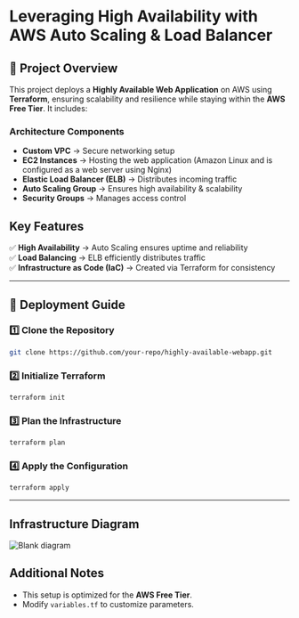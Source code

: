 # Leveraging High Availability with AWS Auto Scaling & Load Balancer

## 📌 Project Overview
This project deploys a **Highly Available Web Application** on AWS using **Terraform**, ensuring scalability and resilience while staying within the **AWS Free Tier**. It includes:

###  Architecture Components
- **Custom VPC** → Secure networking setup
- **EC2 Instances** → Hosting the web application (Amazon Linux and is configured as a web server using Nginx)
- **Elastic Load Balancer (ELB)** → Distributes incoming traffic
- **Auto Scaling Group** → Ensures high availability & scalability
- **Security Groups** → Manages access control

##  Key Features
✅ **High Availability** → Auto Scaling ensures uptime and reliability  
✅ **Load Balancing** → ELB efficiently distributes traffic  
✅ **Infrastructure as Code (IaC)** → Created via Terraform for consistency  

---

## 🔧 Deployment Guide
### 1️⃣ Clone the Repository
```sh
git clone https://github.com/your-repo/highly-available-webapp.git
```

### 2️⃣ Initialize Terraform
```sh
terraform init
```

### 3️⃣ Plan the Infrastructure
```sh
terraform plan
```

### 4️⃣ Apply the Configuration
```sh
terraform apply 
```

---

## Infrastructure Diagram
![Blank diagram](https://github.com/user-attachments/assets/928bcb66-27be-4346-bbd7-f9a1c84881ca)



## Additional Notes
- This setup is optimized for the **AWS Free Tier**.
- Modify `variables.tf` to customize parameters.
